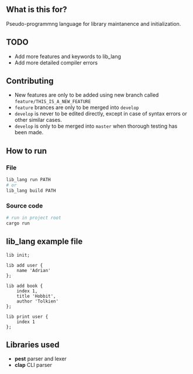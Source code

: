 ## What is this for?

Pseudo-programmng language for library maintanence and initialization.

## TODO

* Add more features and keywords to lib_lang
* Add more detailed compiler errors

## Contributing

* New features are only to be added using new branch called `feature/THIS_IS_A_NEW_FEATURE`
* `feature` brances are only to be merged into `develop`
* `develop` is never to be edited directly, except in case of syntax errors or other similar cases.
* `develop` is only to be merged into `master` when thorough testing has been made.

## How to run

### File
```sh
lib_lang run PATH
# or
lib_lang build PATH
```

### Source code
```sh
# run in project root
cargo run
```

## lib_lang example file

```lib_lang
lib init;

lib add user {
    name 'Adrian'
};

lib add book {
    index 1,
    title 'Hobbit',
    author 'Tolkien'
};

lib print user {
    index 1
};
```

## Libraries used

* **pest** parser and lexer
* **clap** CLI parser